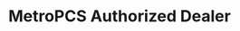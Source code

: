 ---
title: "MetroPCS Authorized Dealer"
url: /fayetteville/metropcs-authorized-dealer/
shop: Handy
---